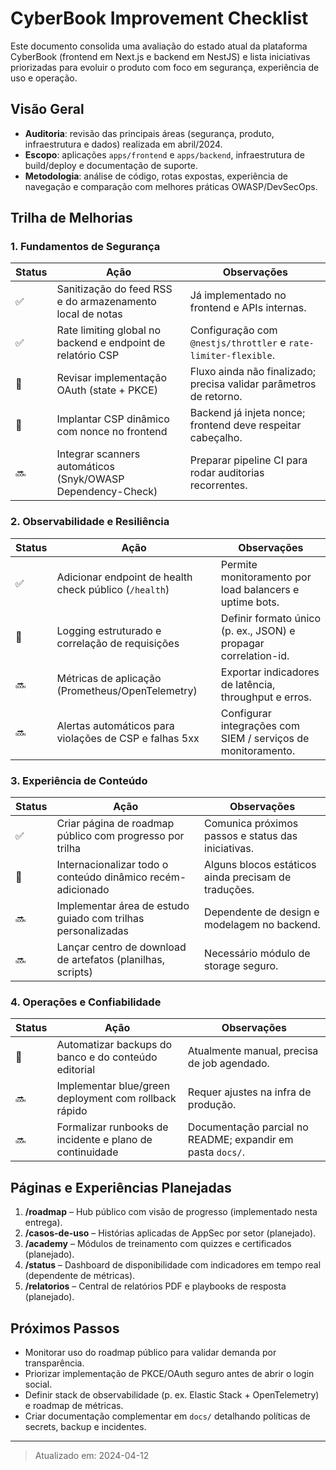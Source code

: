 # CyberBook Improvement Checklist

Este documento consolida uma avaliação do estado atual da plataforma CyberBook (frontend em Next.js e backend em NestJS) e lista iniciativas priorizadas para evoluir o produto com foco em segurança, experiência de uso e operação.

## Visão Geral

- **Auditoria**: revisão das principais áreas (segurança, produto, infraestrutura e dados) realizada em abril/2024.
- **Escopo**: aplicações `apps/frontend` e `apps/backend`, infraestrutura de build/deploy e documentação de suporte.
- **Metodologia**: análise de código, rotas expostas, experiência de navegação e comparação com melhores práticas OWASP/DevSecOps.

## Trilha de Melhorias

### 1. Fundamentos de Segurança

| Status | Ação | Observações |
| --- | --- | --- |
| ✅ | Sanitização do feed RSS e do armazenamento local de notas | Já implementado no frontend e APIs internas. |
| ✅ | Rate limiting global no backend e endpoint de relatório CSP | Configuração com `@nestjs/throttler` e `rate-limiter-flexible`. |
| 🚧 | Revisar implementação OAuth (state + PKCE) | Fluxo ainda não finalizado; precisa validar parâmetros de retorno. |
| 🚧 | Implantar CSP dinâmico com nonce no frontend | Backend já injeta nonce; frontend deve respeitar cabeçalho. |
| 🔜 | Integrar scanners automáticos (Snyk/OWASP Dependency-Check) | Preparar pipeline CI para rodar auditorias recorrentes. |

### 2. Observabilidade e Resiliência

| Status | Ação | Observações |
| --- | --- | --- |
| ✅ | Adicionar endpoint de health check público (`/health`) | Permite monitoramento por load balancers e uptime bots. |
| 🚧 | Logging estruturado e correlação de requisições | Definir formato único (p. ex., JSON) e propagar correlation-id. |
| 🔜 | Métricas de aplicação (Prometheus/OpenTelemetry) | Exportar indicadores de latência, throughput e erros. |
| 🔜 | Alertas automáticos para violações de CSP e falhas 5xx | Configurar integrações com SIEM / serviços de monitoramento. |

### 3. Experiência de Conteúdo

| Status | Ação | Observações |
| --- | --- | --- |
| ✅ | Criar página de roadmap público com progresso por trilha | Comunica próximos passos e status das iniciativas. |
| 🚧 | Internacionalizar todo o conteúdo dinâmico recém-adicionado | Alguns blocos estáticos ainda precisam de traduções. |
| 🔜 | Implementar área de estudo guiado com trilhas personalizadas | Dependente de design e modelagem no backend. |
| 🔜 | Lançar centro de download de artefatos (planilhas, scripts) | Necessário módulo de storage seguro. |

### 4. Operações e Confiabilidade

| Status | Ação | Observações |
| --- | --- | --- |
| 🚧 | Automatizar backups do banco e do conteúdo editorial | Atualmente manual, precisa de job agendado. |
| 🔜 | Implementar blue/green deployment com rollback rápido | Requer ajustes na infra de produção. |
| 🔜 | Formalizar runbooks de incidente e plano de continuidade | Documentação parcial no README; expandir em pasta `docs/`. |

## Páginas e Experiências Planejadas

1. **/roadmap** – Hub público com visão de progresso (implementado nesta entrega).
2. **/casos-de-uso** – Histórias aplicadas de AppSec por setor (planejado).
3. **/academy** – Módulos de treinamento com quizzes e certificados (planejado).
4. **/status** – Dashboard de disponibilidade com indicadores em tempo real (dependente de métricas).
5. **/relatorios** – Central de relatórios PDF e playbooks de resposta (planejado).

## Próximos Passos

- Monitorar uso do roadmap público para validar demanda por transparência.
- Priorizar implementação de PKCE/OAuth seguro antes de abrir o login social.
- Definir stack de observabilidade (p. ex. Elastic Stack + OpenTelemetry) e roadmap de métricas.
- Criar documentação complementar em `docs/` detalhando políticas de secrets, backup e incidentes.

---

> Atualizado em: 2024-04-12

